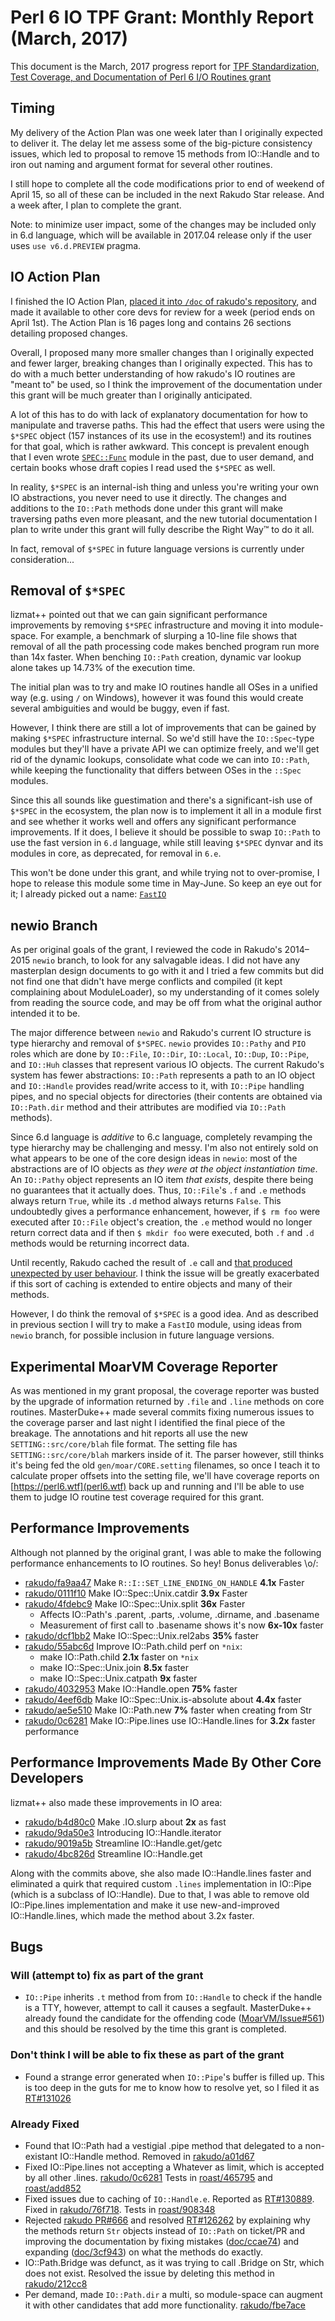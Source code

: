 # Perl 6 IO TPF Grant: Monthly Report (March, 2017)

This document is the March, 2017 progress report for [TPF Standardization,
Test Coverage, and Documentation of Perl 6 I/O Routines
grant](http://news.perlfoundation.org/2017/01/grant-proposal-standardization.html)

## Timing

My delivery of the Action Plan was one week later than I originally
expected to deliver it. The delay let me assess some of the big-picture
consistency issues, which led to proposal to remove 15 methods from IO::Handle
and to iron out naming and argument format for several other routines.

I still hope to complete all the code modifications prior to end of weekend of
April 15, so all of these can be included in the next Rakudo Star release. And
a week after, I plan to complete the grant.

Note: to minimize user impact, some of the changes may be included only in
6.d language, which will be available in 2017.04 release only if the user uses
`use v6.d.PREVIEW` pragma.

## IO Action Plan

I finished the IO Action Plan, [placed it into `/doc` of rakudo's repository](https://github.com/rakudo/rakudo/blob/nom/docs/2017-IO-Grant--Action-Plan.md), and made it available to other core devs for
review for a week (period ends on April 1st). The Action Plan is 16 pages long and
contains 26 sections detailing proposed changes.

Overall, I proposed many more smaller changes than I originally expected and
fewer larger, breaking changes than I originally expected. This has to do
with a much better understanding of how rakudo's IO routines are "meant to" be
used, so I think the improvement of the documentation under this grant will
be much greater than I originally anticipated.

A lot of this has to do with lack of explanatory documentation for how to
manipulate and traverse paths. This had the effect that users were using the
`$*SPEC` object (157 instances of its use in the ecosystem!) and its routines
for that goal, which is rather awkward.
This concept is prevalent enough that I even wrote [`SPEC::Func`](https://github.com/zoffixznet/perl6-SPEC-Func) module in the
past, due to user demand, and certain books whose draft copies I read used
the `$*SPEC` as well.

In reality, `$*SPEC` is an internal-ish thing and unless you're writing your
own IO abstractions, you never need to use it directly. The changes and
additions to the `IO::Path` methods done under this grant will make traversing
paths even more pleasant, and the new tutorial documentation I plan to write
under this grant will fully describe the Right Way™ to do it all.

In fact, removal of `$*SPEC` in future language versions is currently under
consideration...

## Removal of `$*SPEC`

lizmat++ pointed out that we can gain significant performance improvements by
removing `$*SPEC` infrastructure and moving it into module-space. For example,
a benchmark of slurping a 10-line file shows that removal of all the
path processing code makes benched program run more than 14x faster. When
benching `IO::Path` creation, dynamic var lookup alone takes up 14.73% of
the execution time.

The initial plan was to try and make IO routines handle all OSes in a unified
way (e.g. using `/` on Windows), however it was found this would create
several ambiguities and would be buggy, even if fast.

However, I think there are still a lot of improvements that can be gained
by making `$*SPEC` infrastructure internal. So we'd still have the
`IO::Spec`-type modules but they'll have a private API we can optimize freely,
and we'll get rid of the dynamic lookups, consolidate what code we can into
`IO::Path`, while keeping the functionality that differs between OSes in the
`::Spec` modules.

Since this all sounds like guestimation and there's a significant-ish use of
`$*SPEC` in the ecosystem, the plan now is to implement it all in a module
first and see whether it works well and offers any significant performance
improvements. If it does, I believe it should be possible to swap `IO::Path`
to use the fast version in `6.d` language, while still leaving `$*SPEC` dynvar
and its modules in core, as deprecated, for removal in `6.e`.

This won't be done under this grant, and while trying not to over-promise, I
hope to release this module some time in May-June. So keep an eye out for it; I
already picked out a name: [`FastIO`](https://modules.perl6.org/repo/FastIO)

## newio Branch

As per original goals of the grant, I reviewed the code in Rakudo's 2014–2015
`newio` branch, to look for any salvagable ideas. I did not have any masterplan
design documents to go with it and I tried a few commits but did not find one
that didn't have merge conflicts and compiled (it kept complaining about
ModuleLoader), so my understanding of it comes solely from reading the source
code, and may be off from what the original author intended it to be.

The major difference between `newio` and Rakudo's current IO structure is
type hierarchy and removal of `$*SPEC`. `newio` provides `IO::Pathy` and
`PIO` roles which are done by `IO::File`, `IO::Dir`, `IO::Local`, `IO::Dup`,
`IO::Pipe`, and `IO::Huh` classes that represent various IO objects. The current
Rakudo's system has fewer abstractions: `IO::Path` represents a path to an IO
object and `IO::Handle` provides read/write access to it, with `IO::Pipe`
handling pipes, and no special objects for directories (their contents are
obtained via `IO::Path.dir` method and their attributes are modified via
`IO::Path` methods).

Since 6.d language is *additive* to 6.c language, completely revamping the
type hierarchy may be challenging and messy. I'm also not entirely sold on what
appears to be one of the core design ideas in `newio`: most of the
abstractions are of IO objects as *they were at the object instantiation time*. An `IO::Pathy` object represents an IO item *that exists*, despite there being
no guarantees that it actually does. Thus, `IO::File`'s `.f` and `.e` methods
always return `True`, while its `.d` method always returns `False`. This
undoubtedly gives a performance enhancement, however, if
`$ rm foo` were executed after `IO::File` object's creation, the `.e` method
would no longer return correct data and if then `$ mkdir foo` were
executed, both `.f` and `.d` methods would be returning incorrect data.

Until recently, Rakudo cached the result of `.e` call and [that produced
unexpected by user behaviour](https://rt.perl.org/Ticket/Display.html?id=130889). I think the
issue will be greatly exacerbated if this sort of caching is extended to entire
objects and many of their methods.

However, I do think the removal of `$*SPEC` is a good idea. And as described in
previous section I will try to make a `FastIO` module, using ideas from `newio`
branch, for possible inclusion in future language versions.

## Experimental MoarVM Coverage Reporter

As was mentioned in my grant proposal, the coverage reporter was busted by
the upgrade of information returned by `.file` and `.line` methods on core
routines.
MasterDuke++ made several commits fixing numerous issues to the coverage
parser and last night I identified the final piece of the breakage. The
annotations and hit reports all use the new `SETTING::src/core/blah` file
format. The setting file has `SETTING::src/core/blah` markers inside of it.
The parser however, still thinks it's being fed the old `gen/moar/CORE.setting`
 filenames, so once I teach it to calculate proper offsets
into the setting file, we'll have coverage reports on [https://perl6.wtf](perl6.wtf) back up and running and I'll be able to use them
to judge IO routine test coverage required for this grant.

## Performance Improvements

Although not planned by the original grant, I was able to make the following
performance enhancements to IO routines. So hey! Bonus deliverables \o/:

- [rakudo/fa9aa47](https://github.com/rakudo/rakudo/commit/fa9aa47) Make `R::I::SET_LINE_ENDING_ON_HANDLE` **4.1x** Faster
- [rakudo/0111f10](https://github.com/rakudo/rakudo/commit/0111f10) Make IO::Spec::Unix.catdir **3.9x** Faster
- [rakudo/4fdebc9](https://github.com/rakudo/rakudo/commit/4fdebc9) Make IO::Spec::Unix.split **36x** Faster
    - Affects IO::Path's .parent, .parts, .volume, .dirname, and .basename
    - Measurement of first call to .basename shows it's now **6x-10x** faster
- [rakudo/dcf1bb2](https://github.com/rakudo/rakudo/commit/dcf1bb2) Make IO::Spec::Unix.rel2abs **35%** faster
- [rakudo/55abc6d](https://github.com/rakudo/rakudo/commit/55abc6d) Improve IO::Path.child perf on `*nix`:
    - make IO::Path.child **2.1x** faster on `*nix`
    - make IO::Spec::Unix.join **8.5x** faster
    - make IO::Spec::Unix.catpath **9x** faster
- [rakudo/4032953](https://github.com/rakudo/rakudo/commit/4032953) Make IO::Handle.open **75%** faster
- [rakudo/4eef6db](https://github.com/rakudo/rakudo/commit/4eef6dbf3789502205c254314f27ef33af549adc) Make IO::Spec::Unix.is-absolute about **4.4x** faster
- [rakudo/ae5e510](https://github.com/rakudo/rakudo/commit/ae5e510fd00c5544d99f56d6aeb17d222d56b220) Make IO::Path.new **7%** faster when creating from Str
- [rakudo/0c6281](https://github.com/rakudo/rakudo/commit/0c6281518e5c78113121968df0cf7404aa949dd3) Make IO::Pipe.lines use IO::Handle.lines for **3.2x** faster performance

## Performance Improvements Made By Other Core Developers

lizmat++ also made these improvements in IO area:

- [rakudo/b4d80c0](https://github.com/rakudo/rakudo/commit/b4d80c0) Make .IO.slurp about **2x** as fast
- [rakudo/9da50e3](https://github.com/rakudo/rakudo/commit/9da50e3) Introducing IO::Handle.iterator
- [rakudo/9019a5b](https://github.com/rakudo/rakudo/commit/9019a5b) Streamline IO::Handle.get/getc
- [rakudo/4bc826d](https://github.com/rakudo/rakudo/commit/4bc826d) Streamline IO::Handle.get

Along with the commits above, she also made IO::Handle.lines faster and
eliminated a quirk that required
custom `.lines` implementation in IO::Pipe (which is a subclass of IO::Handle).
Due to that, I was able to remove old IO::Pipe.lines implementation and make it
use new-and-improved IO::Handle.lines, which made the
method about 3.2x faster.

## Bugs

### Will (attempt to) fix as part of the grant

- `IO::Pipe` inherits `.t` method from from `IO::Handle` to check if the handle
is a TTY, however, attempt to call it causes a segfault. MasterDuke++ already
found the candidate for the offending code
([MoarVM/Issue#561](https://github.com/MoarVM/MoarVM/issues/561)) and this
should be resolved by the time this grant is completed.

### Don't think I will be able to fix these as part of the grant

- Found a strange error generated when `IO::Pipe`'s buffer is filled up.
This is too deep in the guts for me to know how to resolve yet, so I filed it as
    [RT#131026](https://rt.perl.org/Ticket/Display.html?id=131026)

### Already Fixed

- Found that IO::Path had a vestigial .pipe method that delegated to a
    non-existant IO::Handle method. Removed in [rakudo/a01d67](https://github.com/rakudo/rakudo/commit/a01d6794d2d37b574011198cc4928f77f8c33361)
- Fixed IO::Pipe.lines not accepting a Whatever as limit, which is accepted by
    all other .lines. [rakudo/0c6281](https://github.com/rakudo/rakudo/commit/0c6281518e5c78113121968df0cf7404aa949dd3)
    Tests in [roast/465795](https://github.com/perl6/roast/commit/465795c458041e66e33e32e2de2b8cd358be5961) and [roast/add852](https://github.com/perl6/roast/commit/add852b082a2fca83dbefe03d890dd5939c5ff45)
- Fixed issues due to caching of `IO::Handle.e`. Reported as
    [RT#130889](https://rt.perl.org/Ticket/Display.html?id=130889). Fixed in
    [rakudo/76f718](https://github.com/rakudo/rakudo/commit/76f71878da61731f33b457e84c7b0e801c64af66).
    Tests in [roast/908348](https://github.com/perl6/roast/commit/908348eef18b1c33f1bd8d879b9bb16f002fb6f7)
- Rejected [rakudo PR#666](https://github.com/rakudo/rakudo/pull/666)
    and resolved [RT#126262](https://rt.perl.org/Ticket/Display.html?id=126262) by explaining why the methods return `Str` objects instead of `IO::Path` on
    ticket/PR and improving the documentation by
    fixing mistakes ([doc/ccae74](https://github.com/perl6/doc/commit/ccae74a1502285d8b82697b68a8e26a31ca762d7)) and expanding ([doc/3cf943](https://github.com/perl6/doc/commit/3cf943d86bef3744146e31e106815a00a2a81f4a)) on what the methods do exactly.
- IO::Path.Bridge was defunct, as it was trying to call .Bridge on Str, which
    does not exist. Resolved the issue by deleting this method in [rakudo/212cc8](https://github.com/rakudo/rakudo/commit/212cc8ae5d)
- Per demand, made `IO::Path.dir` a multi, so module-space can augment it with
    other candidates that add more functionality. [rakudo/fbe7ace](https://github.com/rakudo/rakudo/commit/fbe7ace6fc19d86ac1cb0519654e4239c1a17129)
